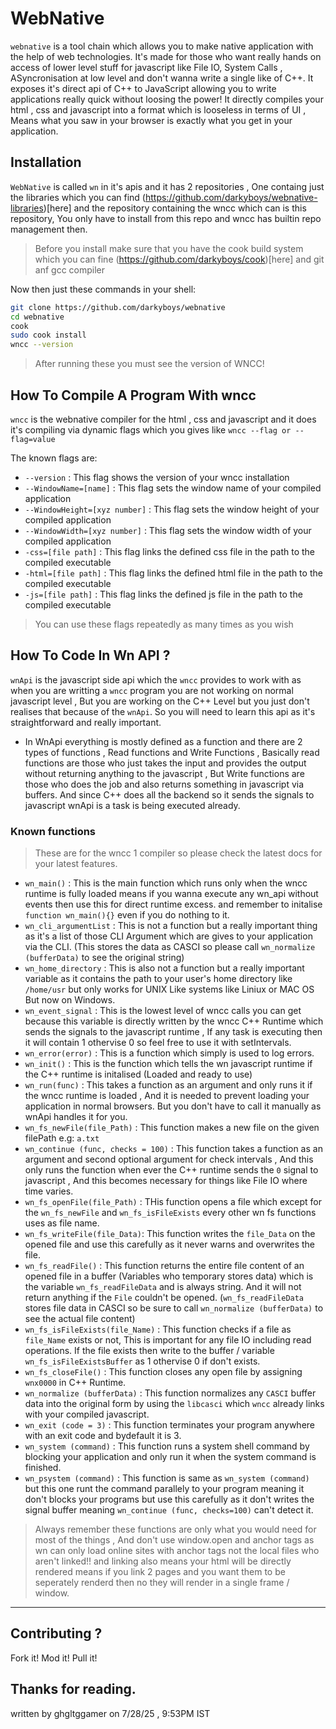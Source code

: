 # WebNative
`webnative` is a tool chain which allows you to make native application with the help of web technologies. It's made for those who want really hands on access of lower level stuff for javascript like File IO, System Calls , ASyncronisation at low level and don't wanna write a single like of C++. It exposes it's direct api of C++ to JavaScript allowing you to write applications really quick without loosing the power! It directly compiles your html , css and javascript into a format which is looseless in terms of UI , Means what you saw in your browser is exactly what you get in your application.

## Installation
`WebNative` is called `wn` in it's apis and it has 2 repositories , One containg just the libraries which you can find (https://github.com/darkyboys/webnative-libraries)[here] and the repository containing the wncc which can is this repository, You only have to install from this repo and wncc has builtin repo management then.

 > Before you install make sure that you have the cook build system which you can fine (https://github.com/darkyboys/cook)[here] and git anf gcc compiler

Now then just these commands in your shell:
```bash
git clone https://github.com/darkyboys/webnative
cd webnative
cook
sudo cook install
wncc --version
```

 > After running these you must see the version of WNCC!


## How To Compile A Program With wncc
`wncc` is the webnative compiler for the html , css and javascript and it does it's compiling via dynamic flags which you gives like `wncc --flag or --flag=value`

The known flags are:
 - `--version` : This flag shows the version of your wncc installation
 - `--WindowName=[name]` : This flag sets the window name of your compiled application
 - `--WindowHeight=[xyz number]` : This flag sets the window height of your compiled application
 - `--WindowWidth=[xyz number]` : This flag sets the window width of your compiled application
 - `-css=[file path]` : This flag links the defined css file in the path to the compiled executable
 - `-html=[file path]` : This flag links the defined html file in the path to the compiled executable
 - `-js=[file path]` : This flag links the defined js file in the path to the compiled executable

 > You can use these flags repeatedly as many times as you wish


## How To Code In Wn API ?
`wnApi` is the javascript side api which the `wncc` provides to work with as when you are writting a `wncc` program you are not working on normal javascript level , But you are working on the C++ Level but you just don't realises that because of the `wnApi`. So you will need to learn this api as it's straightforward and really important.

 - In WnApi everything is mostly defined as a function and there are 2 types of functions , Read functions and Write Functions , Basically read functions are those who just takes the input and provides the output without returning anything to the javascript , But Write functions are those who does the job and also returns something in javascript via buffers. And since C++ does all the backend so it sends the signals to javascript wnApi is a task is being executed already.

 ### Known functions
 > These are for the wncc 1 compiler so please check the latest docs for your latest features.

 - `wn_main()` : This is the main function which runs only when the wncc runtime is fully loaded means if you wanna execute any wn_api without events then use this for direct runtime excess. and remember to initalise `function wn_main(){}` even if you do nothing to it.
 - `wn_cli_argumentList` : This is not a function but a really important thing as it's a list of those CLI Argument which are gives to your application via the CLI. (This stores the data as CASCI so please call `wn_normalize (bufferData)` to see the original string)
 - `wn_home_directory` : This is also not a function but a really important variable as it contains the path to your user's home directory like `/home/usr` but only works for UNIX Like systems like Liniux or MAC OS But now on Windows.
 - `wn_event_signal` : This is the lowest level of wncc calls you can get because this variable is directly written by the wncc C++ Runtime which sends the signals to the javascript runtime , If any task is executing then it will contain 1 othervise 0 so feel free to use it with setIntervals.
 - `wn_error(error)` : This is a function which simply is used to log errors.
 - `wn_init()` : This is the function which tells the wn javascript runtime if the C++ runtime is initalised (Loaded and ready to use)
 - `wn_run(func)` : This takes a function as an argument and only runs it if the wncc runtime is loaded , And it is needed to prevent loading your application in normal browsers. But you don't have to call it manually as wnApi handles it for you.
 - `wn_fs_newFile(file_Path)` : This function makes a new file on the given filePath e.g: `a.txt`
 - `wn_continue (func, checks = 100)` : This function takes a function as an argument and second optional argument for check intervals , And this only runs the function when ever the C++ runtime sends the `0` signal to javascript , And this becomes necessary for things like File IO where time varies.
 - `wn_fs_openFile(file_Path)` : THis function opens a file which except for the `wn_fs_newFile` and `wn_fs_isFileExists` every other wn fs functions uses as file name.
 - `wn_fs_writeFile(file_Data)`: This function writes the `file_Data` on the opened file and use this carefully as it never warns and overwrites the file.
 - `wn_fs_readFile()` : This function returns the entire file content of an opened file in a buffer (Variables who temporary stores data) which is the variable `wn_fs_readFileData` and is always string. And it will not return anything if the `File` couldn't be opened. (`wn_fs_readFileData` stores file data in CASCI so be sure to call `wn_normalize (bufferData)` to see the actual file content)
 - `wn_fs_isFileExists(file_Name)` : This function checks if a file as `file_Name` exists or not, This is important for any file IO including read operations. If the file exists then write to the buffer / variable `wn_fs_isFileExistsBuffer` as 1 othervise 0 if don't exists.
 - `wn_fs_closeFile()` : This function closes any open file by assigning `wnx0000` in C++ Runtime.
 - `wn_normalize (bufferData)` : This function normalizes any `CASCI` buffer data into the original form by using the `libcasci` which `wncc` already links with your compiled javascript.
 - `wn_exit (code = 3)` : This function terminates your program anywhere with an exit code and bydefault it is 3.
 - `wn_system (command)` : This function runs a system shell command by blocking your application and only run it when the system command is finished.
 - `wn_psystem (command)` : This function is same as `wn_system (command)` but this one runt the command parallely to your program meaning it don't blocks your programs but use this carefully as it don't writes the signal buffer meaning `wn_continue (func, checks=100)` can't detect it.

 > Always remember these functions are only what you would need for most of the things , And don't use window.open and anchor tags as wn can only load online sites with anchor tags not the local files who aren't linked!! and linking also means your html will be directly rendered means if you link 2 pages and you want them to be seperately renderd then no they will render in a single frame / window.

---

## Contributing ?
Fork it! Mod it! Pull it!

## Thanks for reading.
written by ghgltggamer on 7/28/25 , 9:53PM IST